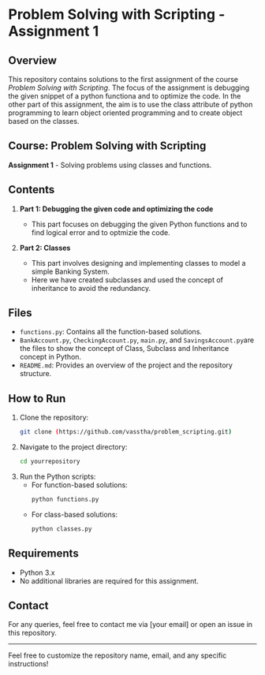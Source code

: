 

# Problem Solving with Scripting - Assignment 1

## Overview
This repository contains solutions to the first assignment of the course *Problem Solving with Scripting*. The focus of the assignment is debugging the given snippet of a python functiona and to optimize the code. In the other part of this assignment, the aim is to use the class attribute of python programming to learn object oriented programming and to create object based on the classes.

## Course: Problem Solving with Scripting
**Assignment 1** - Solving problems using classes and functions.

## Contents
1. **Part 1: Debugging the given code and optimizing the code**
    - This part focuses on debugging the given Python functions and to find logical error and to optmizie the code. 
  
2. **Part 2: Classes**
    - This part involves designing and implementing classes to model a simple Banking System.
    - Here we have created subclasses and used the concept of inheritance to avoid the redundancy.

## Files
- `functions.py`: Contains all the function-based solutions.
- `BankAccount.py`, `CheckingAccount.py`, `main.py`, and `SavingsAccount.py`are the files to show the concept of Class, Subclass and Inheritance concept in Python.
- `README.md`: Provides an overview of the project and the repository structure.

## How to Run
1. Clone the repository:
   ```bash
   git clone (https://github.com/vasstha/problem_scripting.git)
   ```
2. Navigate to the project directory:
   ```bash
   cd yourrepository
   ```
3. Run the Python scripts:
   - For function-based solutions:
     ```bash
     python functions.py
     ```
   - For class-based solutions:
     ```bash
     python classes.py
     ```

## Requirements
- Python 3.x
- No additional libraries are required for this assignment.

## Contact
For any queries, feel free to contact me via [your email] or open an issue in this repository.

---

Feel free to customize the repository name, email, and any specific instructions!

